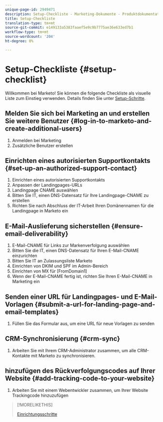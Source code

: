 ```yaml
---
unique-page-id: 2949471
description: Setup-Checkliste - Marketing-Dokumente - Produktdokumentation
title: Setup-Checkliste
translation-type: tm+mt
source-git-commit: e149133a5383faaef5e9c9b7775ae36e633ed7b1
workflow-type: tm+mt
source-wordcount: '204'
ht-degree: 0%

---
```



# Setup-Checkliste {#setup-checklist}

Willkommen bei Marketo! Sie können die folgende Checkliste als visuelle Liste zum Einstieg verwenden. Details finden Sie unter [Setup-Schritte](../../getting-started/setup-steps.md).

## Melden Sie sich bei Marketing an und erstellen Sie weitere Benutzer {#log-in-to-marketo-and-create-additional-users}

1. Anmelden bei Marketing
1. Zusätzliche Benutzer erstellen

## Einrichten eines autorisierten Supportkontakts {#set-up-an-authorized-support-contact}

1. Einrichten eines autorisierten Supportkontakts
1. Anpassen der Landingpages-URLs
1. Landingpage CNAME auswählen
1. Bitten Sie IT, einen DNS-Datensatz für Ihre Landingpage-CNAME zu erstellen
1. Richten Sie nach Abschluss der IT-Arbeit Ihren Domänennamen für die Landingpage in Marketo ein

## E-Mail-Auslieferung sicherstellen {#ensure-email-deliverability}

1. E-Mail-CNAME für Links zur Markenverfolgung auswählen
1. Bitten Sie die IT, einen DNS-Datensatz für Ihren E-Mail-CNAME einzurichten
1. Bitten Sie IT an Zulassungsliste Marketo
1. Einrichten von DKIM und SPF im Admin-Bereich
1. Einrichten von MX für [FromDomain1]
1. Wenn der E-Mail-CNAME fertig ist, richten Sie Ihren E-Mail-CNAME in Marketing ein

## Senden einer URL für Landingpages- und E-Mail-Vorlagen {#submit-a-url-for-landing-page-and-email-templates}

1. Füllen Sie das Formular aus, um eine URL für neue Vorlagen zu senden

## CRM-Synchronisierung {#crm-sync}

1. Arbeiten Sie mit Ihrem CRM-Administrator zusammen, um alle CRM-Kontakte mit Marketo zu synchronisieren.

## hinzufügen des Rückverfolgungscodes auf Ihrer Website {#add-tracking-code-to-your-website}

1. Arbeiten Sie mit einem Webentwickler zusammen, um Ihrer Website Trackingcode hinzuzufügen

>[!MORELIKETHIS]
>
>[Einrichtungsschritte](../../getting-started/setup-steps.md)

